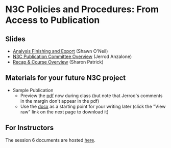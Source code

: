 N3C Policies and Procedures: From Access to Publication
============

## Slides

* [Analysis Finishing and Export](session_6-analysis_finish_export.pdf) (Shawn O'Neil)
* [N3C Publication Committee Overview](session-6-publication-committee-overview.pdf) (Jerrod Anzalone)
* [Recap & Course Overview](session-6-recap-sharon.pdf) (Sharon Patrick)


## Materials for your future N3C project

* Sample Publication
  * Preview the [pdf](n3c-sample-publication.pdf) now during class
    (but note that Jerrod's comments in the margin don't appear in the pdf)
  * Use the [docx](n3c-sample-publication.docx) as a starting point for your writing later
    (click the "View raw" link on the next page to download it)


## For Instructors

The session 6 documents are hosted [here](https://drive.google.com/drive/folders/1ZrD_2OjscWNZLthUS5Ahr-sAtENXJaHT).
